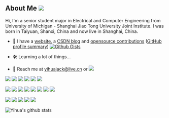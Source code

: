## About Me [![](https://visitor-badge.glitch.me/badge?page_id=yihuajack.visitor-badge)]()

Hi, I'm a senior student major in Electrical and Computer Engineering from University of Michigan - Shanghai Jiao Tong University Joint Institute. I was born in Taiyuan, Shanxi, China and now live in Shanghai, China.

- :sparkler: I have a [website](https://yihuajack.github.io), a [CSDN blog](https://blog.csdn.net/yihuajack) and [opensource contributions](https://yihuajack.github.io/PRs) ([GitHub profile summary](https://profile-summary-for-github.com/user/yihuajack)) [![Github Gists](https://img.shields.io/github/followers/yihuajack?color=0088ff&logoColor=blue&style=social)](https://gist.github.com/yihuajack)

- :hammer_and_wrench: Learning a lot of things...

- :speech_balloon: Reach me at <yihuajack@live.cn> or [![](https://img.shields.io/badge/Twitter-follow-1DA1F2.svg?logo=Twitter)](https://twitter.com/yihuajack)

[![](https://img.shields.io/badge/Windows-10-0078D6?style=flat-square&logo=Windows)](https://www.microsoft.com/en-us/windows/)
[![](https://img.shields.io/badge/Ubuntu-20.04%20LTS-E95420?style=flat-square&logo=Ubuntu)](https://ubuntu.com/)
[![](https://img.shields.io/badge/Visual%20Studio%20Code-007ACC?style=flat-square&logo=Visual-Studio-Code)](https://code.visualstudio.com/)
[![](https://img.shields.io/badge/Visual%20Studio-2019-5C2D91?style=flat-square&logo=Visual-Studio)](https://visualstudio.microsoft.com/)
[![](https://img.shields.io/badge/JetBrains%20Toolbox-000000?style=flat-square&logo=JetBrains)](https://www.jetbrains.com/)
[![](https://img.shields.io/badge/Vim-019733?style=flat-square&logo=Vim)](https://www.vim.org/)

[![](https://img.shields.io/badge/PowerShell-7-5391FE?style=flat-square&logo=PowerShell)](https://github.com/PowerShell/PowerShell/)
[![](https://img.shields.io/badge/C-000000?style=flat-square&logo=C)]()
[![](https://img.shields.io/badge/C++-00599C?style=flat-square&logo=C%2B%2B)](https://www.cplusplus.com/)
[![](https://img.shields.io/badge/Python-3-3776AB?style=flat-square&logo=Python)](https://www.python.org/)
[![](https://img.shields.io/badge/Wolfram%20Mathematica-12-DD1100?style=flat-square&logo=Wolfram-Mathematica)](https://www.wolfram.com/mathematica/)
[![](https://img.shields.io/badge/LaTeX-2e-008080?style=flat-square&logo=LaTeX)](https://www.latex-project.org/)
[![](https://img.shields.io/badge/Racket-9F1D20?style=flat-square&logo=Racket)](https://racket-lang.org/)
[![](https://img.shields.io/badge/TypeScript-3178C6?style=flat-square&logo=TypeScript)](https://www.typescriptlang.org/)

[![](https://img.shields.io/badge/QEMU-6-FF6600?style=flat-square&logo=QEMU)](https://www.qemu.org/)
[![](https://img.shields.io/badge/VMware%20Workstation-15-607078?style=flat-square&logo=VMware)](https://www.vmware.com/products/workstation-pro.html)
[![](https://img.shields.io/badge/Altium%20Designer-21-A5915F?style=flat-square&logo=Altium-Designer)](https://www.altium.com/altium-designer/)
[![](https://img.shields.io/badge/Xilinx%20Vivado-2021-E01F27?style=flat-square&logo=Xilinx)](https://www.xilinx.com/products/design-tools/vivado.html)
[![](https://img.shields.io/badge/Arduino-UNO-00979D?style=flat-square&logo=Arduino)](https://www.arduino.cc/)

![Yihua's github stats](https://github-readme-stats.vercel.app/api?username=yihuajack&count_private=true&show_icons=true&theme=tokyonight)